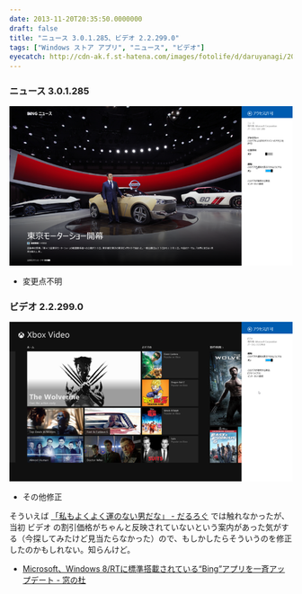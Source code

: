 ```yaml
---
date: 2013-11-20T20:35:50.0000000
draft: false
title: "ニュース 3.0.1.285、ビデオ 2.2.299.0"
tags: ["Windows ストア アプリ", "ニュース", "ビデオ"]
eyecatch: http://cdn-ak.f.st-hatena.com/images/fotolife/d/daruyanagi/20131120/20131120202906.png
---
```


<div class="section">
<h3>ニュース 3.0.1.285</h3>
<p><span itemscope itemtype="http://schema.org/Photograph"><img src="20131120202906.png" alt="f:id:daruyanagi:20131120202906p:plain" title="f:id:daruyanagi:20131120202906p:plain" class="hatena-fotolife" itemprop="image"></span><br />
</p>

<ul>
<li>変更点不明</li>
</ul>
</div>
<div class="section">
<h3>ビデオ 2.2.299.0</h3>
<p><span itemscope itemtype="http://schema.org/Photograph"><img src="20131120203044.png" alt="f:id:daruyanagi:20131120203044p:plain" title="f:id:daruyanagi:20131120203044p:plain" class="hatena-fotolife" itemprop="image"></span><br />
</p>

<ul>
<li>その他修正</li>
</ul><p>そういえば <a href="https://blog.daruyanagi.jp/entry/2013/11/16/072212">&#x300C;&#x79C1;&#x3082;&#x3088;&#x304F;&#x3088;&#x304F;&#x904B;&#x306E;&#x306A;&#x3044;&#x7537;&#x3060;&#x306A;&#x300D; - &#x3060;&#x308B;&#x308D;&#x3050;</a> では触れなかったが、当初 ビデオ の割引価格がちゃんと反映されていないという案内があった気がする（今探してみたけど見当たらなかった）ので、もしかしたらそういうのを修正したのかもしれない。知らんけど。</p>

<ul>
<li><a href="http://www.forest.impress.co.jp/docs/news/20130416_596088.html">Microsoft&#x3001;Windows 8/RT&#x306B;&#x6A19;&#x6E96;&#x642D;&#x8F09;&#x3055;&#x308C;&#x3066;&#x3044;&#x308B;&ldquo;Bing&rdquo;&#x30A2;&#x30D7;&#x30EA;&#x3092;&#x4E00;&#x6589;&#x30A2;&#x30C3;&#x30D7;&#x30C7;&#x30FC;&#x30C8; - &#x7A93;&#x306E;&#x675C;</a></li>
</ul>
</div>